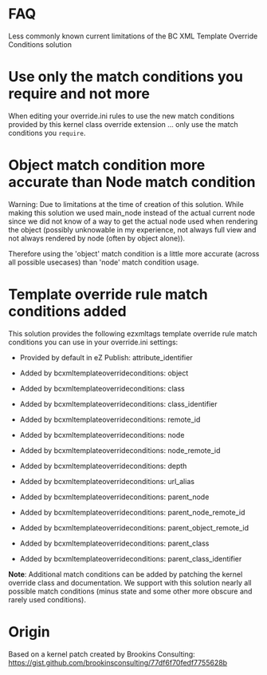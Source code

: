 FAQ
===

Less commonly known current limitations of the BC XML Template Override Conditions solution

# Use only the match conditions you require and not more

When editing your override.ini rules to use the new match conditions provided by this kernel class override extension ... only use the match conditions you `require`.


# Object match condition more accurate than Node match condition

Warning: Due to limitations at the time of creation of this solution. While making this solution we used main_node instead of the actual current node since we did not know of a way to get the actual node used when rendering the object (possibly unknowable in my experience, not always full view and not always rendered by node (often by object alone)).

Therefore using the 'object' match condition is a little more accurate (across all possible usecases) than 'node' match condition usage.


# Template override rule match conditions added

This solution provides the following ezxmltags template override rule match conditions you can use in your override.ini settings:

* Provided by default in eZ Publish: attribute_identifier

* Added by bcxmltemplateoverrideconditions: object
* Added by bcxmltemplateoverrideconditions: class
* Added by bcxmltemplateoverrideconditions: class_identifier
* Added by bcxmltemplateoverrideconditions: remote_id
* Added by bcxmltemplateoverrideconditions: node
* Added by bcxmltemplateoverrideconditions: node_remote_id
* Added by bcxmltemplateoverrideconditions: depth
* Added by bcxmltemplateoverrideconditions: url_alias
* Added by bcxmltemplateoverrideconditions: parent_node
* Added by bcxmltemplateoverrideconditions: parent_node_remote_id
* Added by bcxmltemplateoverrideconditions: parent_object_remote_id
* Added by bcxmltemplateoverrideconditions: parent_class
* Added by bcxmltemplateoverrideconditions: parent_class_identifier

**Note**: Additional match conditions can be added by patching the kernel override class and documentation. We support with this solution nearly all possible match conditions (minus state and some other more obscure and rarely used conditions).


# Origin

Based on a kernel patch created by Brookins Consulting: https://gist.github.com/brookinsconsulting/77df6f70fedf7755628b

